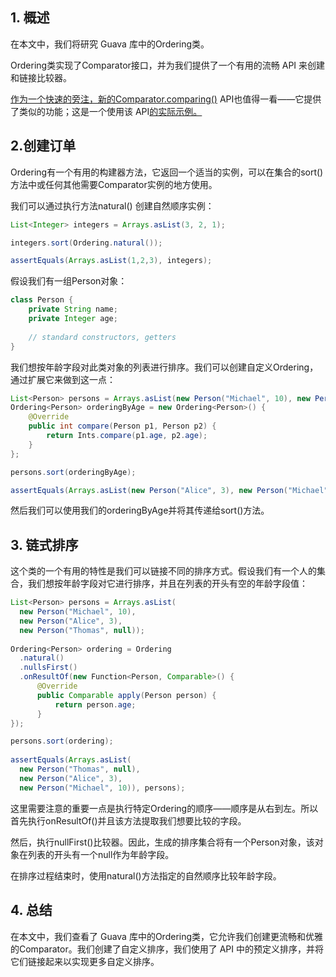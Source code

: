 ## 1. 概述

在本文中，我们将研究 Guava 库中的Ordering类。

Ordering类实现了Comparator接口，并为我们提供了一个有用的流畅 API 来创建和链接比较器。

[作为一个快速的旁注，新的Comparator.comparing()](https://docs.oracle.com/en/java/javase/11/docs/api/java.base/java/util/Comparator.html#comparing(java.util.function.Function)) API也值得一看——它提供了类似的功能；这是一个使用该 API[的实际示例。](https://www.baeldung.com/java-8-sort-lambda)

## 2.创建订单

Ordering有一个有用的构建器方法，它返回一个适当的实例，可以在集合的sort()方法中或任何其他需要Comparator实例的地方使用。

我们可以通过执行方法natural() 创建自然顺序实例：

```java
List<Integer> integers = Arrays.asList(3, 2, 1);

integers.sort(Ordering.natural());

assertEquals(Arrays.asList(1,2,3), integers);
```

假设我们有一组Person对象：

```java
class Person {
    private String name;
    private Integer age;
    
    // standard constructors, getters
}
```

我们想按年龄字段对此类对象的列表进行排序。我们可以创建自定义Ordering，通过扩展它来做到这一点：

```java
List<Person> persons = Arrays.asList(new Person("Michael", 10), new Person("Alice", 3));
Ordering<Person> orderingByAge = new Ordering<Person>() {
    @Override
    public int compare(Person p1, Person p2) {
        return Ints.compare(p1.age, p2.age);
    }
};

persons.sort(orderingByAge);

assertEquals(Arrays.asList(new Person("Alice", 3), new Person("Michael", 10)), persons);
```

然后我们可以使用我们的orderingByAge并将其传递给sort()方法。

## 3. 链式排序

这个类的一个有用的特性是我们可以链接不同的排序方式。假设我们有一个人的集合，我们想按年龄字段对它进行排序，并且在列表的开头有空的年龄字段值：

```java
List<Person> persons = Arrays.asList(
  new Person("Michael", 10),
  new Person("Alice", 3), 
  new Person("Thomas", null));
 
Ordering<Person> ordering = Ordering
  .natural()
  .nullsFirst()
  .onResultOf(new Function<Person, Comparable>() {
      @Override
      public Comparable apply(Person person) {
          return person.age;
      }
});

persons.sort(ordering);
        
assertEquals(Arrays.asList(
  new Person("Thomas", null), 
  new Person("Alice", 3), 
  new Person("Michael", 10)), persons);
```

这里需要注意的重要一点是执行特定Ordering的顺序——顺序是从右到左。所以首先执行onResultOf()并且该方法提取我们想要比较的字段。

然后，执行nullFirst()比较器。因此，生成的排序集合将有一个Person对象，该对象在列表的开头有一个null作为年龄字段。

在排序过程结束时，使用natural()方法指定的自然顺序比较年龄字段。

## 4. 总结

在本文中，我们查看了 Guava 库中的Ordering类，它允许我们创建更流畅和优雅的Comparator。我们创建了自定义排序，我们使用了 API 中的预定义排序，并将它们链接起来以实现更多自定义排序。